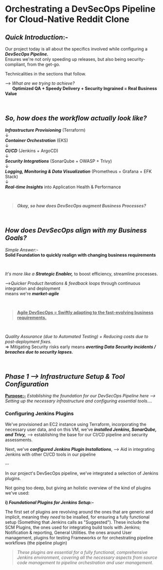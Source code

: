 # Orchestrating a DevSecOps Pipeline for Cloud-Native Reddit Clone


## _Quick Introduction_:-

Our project today is all about the specifics involved while configuring a  **_DevSecOps Pipeline._**   
Ensures we're not only speeding up releases, but also being security-compliant, from the get-go.    

Technicalities in the sections that follow.

--> _What are we trying to achieve?_    
&nbsp; &nbsp; &nbsp; **Optimized QA + Speedy Delivery + Security Ingrained = Real Business Value** 

&nbsp;

## _So, how does the workflow actually look like?_


**_Infrastructure Provisioning_** (Terraform)  
                  ↓     
**_Container Orchestration_** (EKS)     
                  ↓      
**_CI/CD_** (Jenkins + ArgoCD)   
                  ↓     
**_Security Integrations_** (SonarQube + OWASP + Trivy)   
                  ↓       
**_Logging, Monitoring & Data Visualization_** (Prometheus + Grafana + EFK Stack)   
                  ↓     
**_Real-time Insights_** into Application Health & Performance   


   
</br>

>  _**Okay, so how does DevSecOps augment Business Processes?**_

</br>

## _How does DevSecOps align with my Business Goals?_


_Simple Answer:-_   
**Solid Foundation to quickly realign with changing business requirements**

</br>

_It's more like a ***Strategic Enabler,***_ to boost efficiency, streamline processes.    

-->_Quicker Product Iterations & feedback loops_ through continuous integration and deployment   
 means we're **_market-agile_**

</br>

> **<ins>Agile DevSecOps = Swiftly adapting to the fast-evolving business requirements.**  

</br>

 _Quality Assurance (due to Automated Testing) + Reducing costs due to post-deployment fixes._    
=> Mitigating Security risks early means **_averting Data Security incidents / breaches due to security lapses._**

</br>

## _Phase 1 --> Infrastructure Setup & Tool Configuration_

<ins>**Purpose:-**</ins> _Establishing the foundation for our DevSecOps Pipeline here --> Setting up the necessary infrastructure and configuring essential tools...._

### Configuring Jenkins Plugins

We've provisioned an EC2 instance using Terraform, incorporating the necessary user data, and on this VM, we've **_installed Jenkins, SonarQube, and Trivy,_** --> establishing the base for our CI/CD pipeline and security assessments.       

Next, we've **_configured Jenkins Plugin Installations_**, --> Aid in integrating Jenkins with other CI/CD tools in our pipeline   

--

In our project's DevSecOps pipeline, we've integrated a selection of Jenkins plugins.    

Not going too deep, but giving an holistic overview of the kind of plugins we've used:


**i) _Foundational Plugins for Jenkins Setup:-_**     

The first set of plugins are revolving around the ones that are generic and implicit, meaning they _need_ to be insalled, for ensuring a fully functional setup (Something that Jenkins calls as "Suggested"). These include the SCM Plugins, the ones used for integrating build tools with Jenkins; Notification & reporting, General Utilities. the ones around User management, plugins for testing Frameworks or for orchestrating pipeline workflows (the pipeline plugin)

> _These plugins are essential for a fully functional, comprehensive Jenkins environment, covering all the necessary aspects from source code management to pipeline orchestration and user management._

